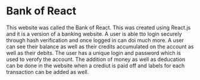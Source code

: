 # Bank of React

This website was called the Bank of React. This was created using React.js and it is a version of a banking website. A user is able tto login securely through hash verification and once logged in can doi much more. A user can see their balance as well as their credits accumulated on the account as well as their debits. The user has a unique login and password which is used to verofy the account. The addition of money as well as deducation can be done in the website when a crediut is paid off and labels for each transaction can be added as well. 

